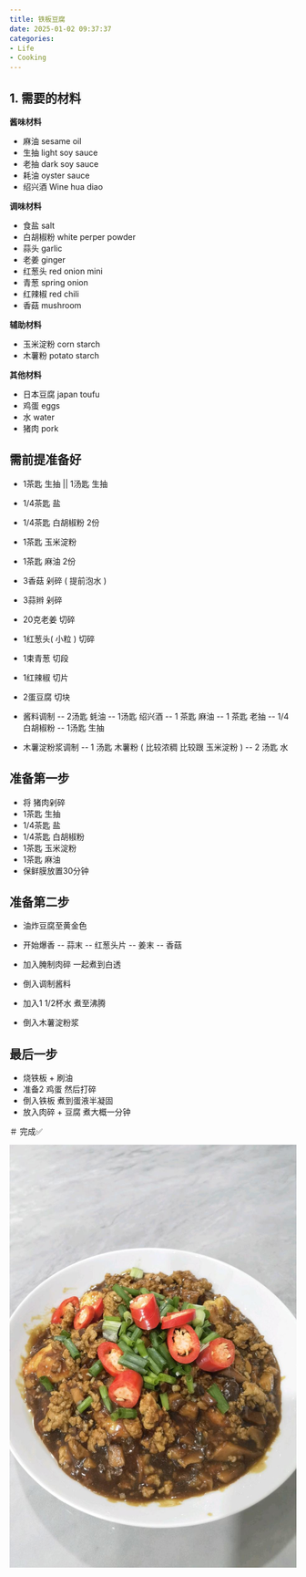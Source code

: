 ```yaml
---
title: 铁板豆腐
date: 2025-01-02 09:37:37
categories:
- Life
- Cooking
---
```

## 1. 需要的材料
**酱味材料**
- 麻油		sesame oil
- 生抽 		light soy sauce
- 老抽		dark soy sauce
- 耗油		oyster sauce
- 绍兴酒		Wine hua diao

**调味材料**
- 食盐		salt
- 白胡椒粉	white perper powder
- 蒜头		garlic
- 老姜		ginger
- 红葱头		red onion mini
- 青葱		spring onion
- 红辣椒		red chili
- 香菇		mushroom

**辅助材料**
- 玉米淀粉	corn starch
- 木薯粉		potato starch

**其他材料**
- 日本豆腐	japan toufu
- 鸡蛋		eggs
- 水		water
- 猪肉		pork



## 需前提准备好
- 1茶匙 生抽  ||  1汤匙 生抽
- 1/4茶匙 盐
- 1/4茶匙 白胡椒粉 2份
- 1茶匙 玉米淀粉
- 1茶匙 麻油 2份
- 3香菇 剁碎 ( 提前泡水 )
- 3蒜辫 剁碎
- 20克老姜 切碎
- 1红葱头( 小粒 ) 切碎
- 1束青葱 切段
- 1红辣椒 切片
- 2蛋豆腐 切块
- 酱料调制
	-- 2汤匙 蚝油
	-- 1汤匙 绍兴酒
	-- 1 茶匙 麻油
	-- 1 茶匙 老抽
	-- 1/4 白胡椒粉
	-- 1汤匙 生抽

- 木薯淀粉浆调制
	-- 1 汤匙 木薯粉 ( 比较浓稠 比较跟 玉米淀粉 )
	-- 2 汤匙 水


## 准备第一步
- 将 猪肉剁碎
- 1茶匙 生抽
- 1/4茶匙 盐
- 1/4茶匙 白胡椒粉
- 1茶匙 玉米淀粉
- 1茶匙 麻油
- 保鲜膜放置30分钟

## 准备第二步
- 油炸豆腐至黄金色
- 开始爆香
    -- 蒜末
    -- 红葱头片
    -- 姜末
    -- 香菇

- 加入腌制肉碎 一起煮到白透
- 倒入调制酱料
- 加入1 1/2杯水 煮至沸腾
- 倒入木薯淀粉浆

## 最后一步
- 烧铁板 + 刷油
- 准备2 鸡蛋 然后打碎
- 倒入铁板 煮到蛋液半凝固
- 放入肉碎 + 豆腐 煮大概一分钟

＃ 完成✅

![完成品](/images/cook_dish.jpg)